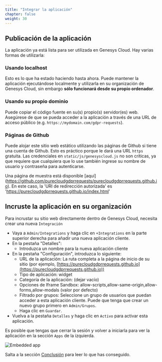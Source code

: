```yaml
---
title: "Integrar la aplicación"
chapter: false
weight: 30
---
```


## Publicación de la aplicación

La aplicación ya está lista para ser utilizada en Genesys Cloud. Hay varias formas de utilizarla:

### Usando localhost

Esto es lo que ha estado haciendo hasta ahora. Puede mantener la aplicación ejecutándose localmente y utilizarla en su organización de Genesys Cloud, sin embargo **sólo funcionará desde su propio ordenador**.

### Usando su propio dominio

Puede copiar el código fuente en su(s) propio(s) servidor(es) web. Asegúrese de que se pueda acceder a la aplicación a través de una URL de acceso público (e.g. `https://mydomain.com/gdpr-requests`).

### Páginas de Github

Puede alojar este sitio web estático utilizando las páginas de Github si tiene una cuenta de Github. Esto es práctico porque le dará una URL `https` gratuita. Las credenciales en `static/js/genesyscloud.js` no son críticas, ya que requiere que cualquiera que lo use también ingrese su nombre de usuario y contraseña para autenticarse.

Una página de muestra está disponible [aquí] (https://github.com/purecloudgdprrequests/purecloudgdprrequests.github.io). En este caso, la 'URI de redirección autorizada' es 'https://purecloudgdprrequests.github.io/index.html'

## Incruste la aplicación en su organización

Para incrustar su sitio web directamente dentro de Genesys Cloud, necesita crear una nueva `Integración`

- Vaya a `Admin/Integrations` y haga clic en `+Integrations` en la parte superior derecha para añadir una nueva aplicación cliente.
- En la pestaña "Detalles":
  - Introduzca un nombre para la nueva aplicación cliente
- En la pestaña "Configuración", introduzca lo siguiente:
  - URL de la aplicación: La ruta completa a la página de inicio de su sitio (por ejemplo, [https://purecloudgdprrequests.github.io](https://purecloudgdprrequests.github.io))
  - Tipo de aplicación: widget
  - Categoría de la aplicación: (dejar vacío)
  - Opciones de Iframe Sandbox: allow-scripts,allow-same-origin,allow-forms,allow-modals (valor por defecto)
  - Filtrado por grupos: Seleccione un grupo de usuarios que puedan acceder a esta aplicación cliente. Puede que tenga que crear un nuevo grupo primero en `Admin/Grupos`.
  - Haga clic en `Guardar`.
- Vuelva a la pestaña `Detalles` y haga clic en `Activo` para activar esta aplicación.

Es posible que tengas que cerrar la sesión y volver a iniciarla para ver la aplicación en la sección `Apps` de la izquierda.

![Embedded app](../images/app_icons.jpg)

Salta a la sección [Conclusión](../090-Conclution/_index.html) para leer lo que has conseguido.
